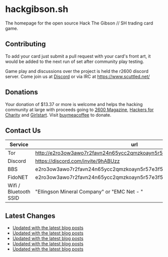 # hackgibson.sh
The homepage for the open source Hack The Gibson // SH trading card game.


## Contributing

To add your card just submit a pull request with your card's front art, it would be added to the next run of set after community play testing.

Game play and discussions over the project is held the r2600 discord server. Come join us at [Discord](https://discord.com/invite/9hABUzz) or via IRC at https://www.scuttled.net/


## Donations

Your donation of $13.37 or more is welcome and helps the hacking community at large with proceeds going to [2600 Magazine](https://2600.com/), [Hackers for Charity](https://hackersforcharity.org) and [Girlstart](https://girlstart.org).  Visit [buymeacoffee](https://www.buymeacoffee.com/hackgibson.sh) to donate.


## Contact Us

Service | url
-|-
Tor | http://e2ro3ow3awo7r2favn24n65ycc2qmzkoayn5r57e3f56nvjwdcgg32ad.onion
Discord | https://discord.com/invite/9hABUzz
BBS | e2ro3ow3awo7r2favn24n65ycc2qmzkoayn5r57e3f56nvjwdcgg32ad.onion:23
FidoNET | e2ro3ow3awo7r2favn24n65ycc2qmzkoayn5r57e3f56nvjwdcgg32ad.onion:24554
Wifi / Bluetooth SSID | "Ellingson Mineral Company" or "EMC Net - <fidonet address>"

## Latest Changes
<!-- BLOG-POST-LIST:START -->
- [Updated with the latest blog posts](https://github.com/DFW2600/hackgibson.sh/commit/5b73164043609511b8c1a6a8a9ac90c7028ff96f)
- [Updated with the latest blog posts](https://github.com/DFW2600/hackgibson.sh/commit/abdcc1b6bfc12011d203842b3fd9521a459cb55b)
- [Updated with the latest blog posts](https://github.com/DFW2600/hackgibson.sh/commit/eae6a276969f7ec4e1527eea0647bd8104f1197b)
- [Updated with the latest blog posts](https://github.com/DFW2600/hackgibson.sh/commit/277980b7e0feaadcbb33a1aa86c64945f14c2360)
- [Updated with the latest blog posts](https://github.com/DFW2600/hackgibson.sh/commit/41a4677118dbd393d371b3463ecd1e4601d782dd)
<!-- BLOG-POST-LIST:END -->
